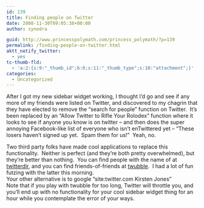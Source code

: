 ```yaml
---
id: 139
title: Finding people on Twitter
date: 2008-11-30T09:05:38+00:00
author: synedra

guid: http://www.princesspolymath.com/princess_polymath/?p=139
permalink: /finding-people-on-twitter.html
aktt_notify_twitter:
  - yes
tc-thumb-fld:
  - 'a:2:{s:9:"_thumb_id";b:0;s:11:"_thumb_type";s:10:"attachment";}'
categories:
  - Uncategorized
---
```

After I got my new sidebar widget working, I thought I&#8217;d go and see if any more of my friends were listed on Twitter, and discovered to my chagrin that they have elected to remove the &#8220;search for people&#8221; function on Twitter.  It&#8217;s been replaced by an &#8220;Allow Twitter to Rifle Your Rolodex&#8221; function where it looks to see if anyone you know is on twitter &#8211; and then does the super annoying Facebook-like list of everyone who isn&#8217;t enTwittered yet &#8211; &#8220;These losers haven&#8217;t signed up yet.  Spam them for us!&#8221;  Yeah, no.   

<div>
</div>

<div>
  Two third party folks have made cool applications to replace this functionality.  Neither is perfect (and they&#8217;re both pretty overwhelmed), but they&#8217;re better than nothing.  You can find people with the name of <whatever> at <a href="http://www.twitterdir.com">twitterdir</a>, and you can find friends-of-friends at <a href="http://crazybob.org/twubble/">twubble</a>.  I had a lot of fun futzing with the latter this morning.
</div>

<div>
</div>

<div>
  Your other alternative is to google &#8220;site:twitter.com Kirsten Jones&#8221;
</div>

<div>
</div>

<div>
  Note that if you play with twubble for too long, Twitter will throttle you, and you&#8217;ll end up with no functionality for your cool sidebar widget thing for an hour while you contemplate the error of your ways. 
</div>
